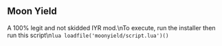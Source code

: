 ## Moon Yield

A 100% legit and not skidded IYR mod.\nTo execute, run the installer then run this script\n```lua loadfile('moonyield/script.lua')()```
